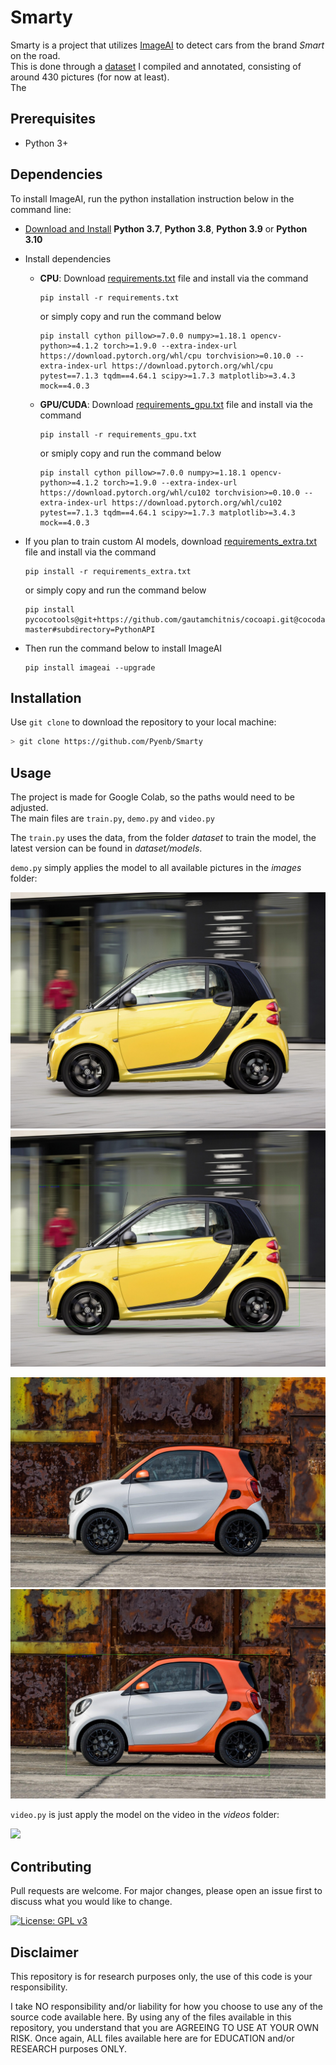 # Smarty

Smarty is a project that utilizes [ImageAI](https://github.com/OlafenwaMoses/ImageAI) to detect cars from the brand *Smart* on the road.\
This is done through a [dataset](https://app.roboflow.com/anon-vqjqq/smarty) I compiled and annotated, consisting of around 430 pictures (for now at least).\
The 

## Prerequisites

- Python 3+

## Dependencies
 
To install ImageAI, run the python installation instruction below in the command line:

- [Download and Install](https://www.python.org/downloads/) **Python 3.7**, **Python 3.8**, **Python 3.9** or **Python 3.10**
- Install dependencies
  - **CPU**: Download [requirements.txt](https://github.com/OlafenwaMoses/ImageAI/blob/master/requirements.txt) file and install via the command
    ```
    pip install -r requirements.txt
    ```
    or simply copy and run the command below

    ```
    pip install cython pillow>=7.0.0 numpy>=1.18.1 opencv-python>=4.1.2 torch>=1.9.0 --extra-index-url https://download.pytorch.org/whl/cpu torchvision>=0.10.0 --extra-index-url https://download.pytorch.org/whl/cpu pytest==7.1.3 tqdm==4.64.1 scipy>=1.7.3 matplotlib>=3.4.3 mock==4.0.3
    ```

  - **GPU/CUDA**: Download [requirements_gpu.txt](https://github.com/OlafenwaMoses/ImageAI/blob/master/requirements_gpu.txt) file and install via the command
    ```
    pip install -r requirements_gpu.txt
    ```
    or smiply copy and run the command below
    ```
    pip install cython pillow>=7.0.0 numpy>=1.18.1 opencv-python>=4.1.2 torch>=1.9.0 --extra-index-url https://download.pytorch.org/whl/cu102 torchvision>=0.10.0 --extra-index-url https://download.pytorch.org/whl/cu102 pytest==7.1.3 tqdm==4.64.1 scipy>=1.7.3 matplotlib>=3.4.3 mock==4.0.3
    ```
- If you plan to train custom AI models, download [requirements_extra.txt](https://github.com/OlafenwaMoses/ImageAI/blob/master/requirements_extra.txt) file and install via the command
  
  ```
  pip install -r requirements_extra.txt
  ```
  or simply copy and run the command below
  ```
  pip install pycocotools@git+https://github.com/gautamchitnis/cocoapi.git@cocodataset-master#subdirectory=PythonAPI
  ```
- Then run the command below to install ImageAI
  ```
  pip install imageai --upgrade
  ```

## Installation

Use `git clone` to download the repository to your local machine:

```bash
> git clone https://github.com/Pyenb/Smarty
```

## Usage

The project is made for Google Colab, so the paths would need to be adjusted.\
The main files are `train.py`, `demo.py` and `video.py`

The `train.py` uses the data, from the folder *dataset* to train the model, the latest version can be found in *dataset/models*.

`demo.py` simply applies the model to all available pictures in the *images* folder:

![undetected](images/1.jpg?raw=true "Title")
![detect](images/1.jpg_detected.jpg?raw=true "Title")

![undetected](images/2.jpg?raw=true "Title")
![detect](images/2.jpg_detected.jpg?raw=true "Title")

`video.py` is just apply the model on the video in the *videos* folder:

![](https://github.com/Pyenb/Smarty/blob/master/videos/smart_detected.gif)

## Contributing
Pull requests are welcome. For major changes, please open an issue first to discuss what you would like to change.

[![License: GPL v3](https://img.shields.io/badge/License-GPLv3-blue.svg)](https://www.gnu.org/licenses/gpl-3.0)

## Disclaimer
This repository is for research purposes only, the use of this code is your responsibility.

I take NO responsibility and/or liability for how you choose to use any of the source code available here. By using any of the files available in this repository, you understand that you are AGREEING TO USE AT YOUR OWN RISK. Once again, ALL files available here are for EDUCATION and/or RESEARCH purposes ONLY.

